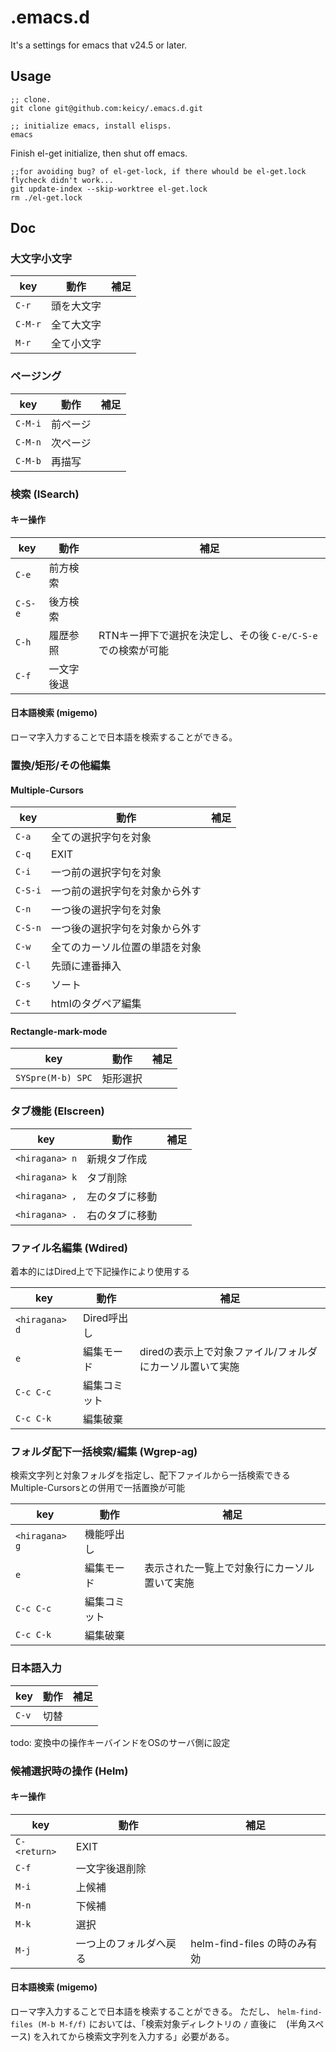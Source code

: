 
# .emacs.d

It's a settings for emacs that v24.5 or later.

## Usage

```
;; clone.
git clone git@github.com:keicy/.emacs.d.git

;; initialize emacs, install elisps.
emacs
```

Finish el-get initialize, then shut off emacs. 

```
;;for avoiding bug? of el-get-lock, if there whould be el-get.lock flycheck didn't work...
git update-index --skip-worktree el-get.lock
rm ./el-get.lock 
```

## Doc

### 大文字小文字

| key  | 動作 | 補足 |
| ------------- | ------------- | ------------- |
| `C-r` | 頭を大文字 |  |
| `C-M-r` | 全て大文字 |  |
| `M-r` | 全て小文字 |  |

### ページング

| key  | 動作 | 補足 |
| ------------- | ------------- | ------------- |
| `C-M-i` | 前ページ |  |
| `C-M-n` | 次ページ |  |
| `C-M-b` | 再描写 |  |

### 検索 (ISearch)

#### キー操作

| key  | 動作 | 補足 |
| ------------- | ------------- | ------------- |
| `C-e`  | 前方検索  |  |
| `C-S-e`  | 後方検索  |  |
| `C-h`  | 履歴参照 | RTNキー押下で選択を決定し、その後 `C-e/C-S-e` での検索が可能 |
| `C-f`  | 一文字後退 | |

#### 日本語検索 (migemo)

ローマ字入力することで日本語を検索することができる。

### 置換/矩形/その他編集

#### Multiple-Cursors

| key  | 動作 | 補足 |
| ------------- | ------------- | ------------- |
| `C-a` | 全ての選択字句を対象 |  |
| `C-q` | EXIT |  |
| `C-i` | 一つ前の選択字句を対象 |  |
| `C-S-i` | 一つ前の選択字句を対象から外す |  |
| `C-n` | 一つ後の選択字句を対象 |  |
| `C-S-n` | 一つ後の選択字句を対象から外す |  |
| `C-w` | 全てのカーソル位置の単語を対象 |  |
| `C-l` | 先頭に連番挿入 |  |
| `C-s` | ソート |  |
| `C-t` | htmlのタグペア編集 |  |

#### Rectangle-mark-mode

| key  | 動作 | 補足 |
| ------------- | ------------- | ------------- |
| `SYSpre(M-b) SPC` |  矩形選択 |  |

### タブ機能 (Elscreen)

| key  | 動作 | 補足 |
| ------------- | ------------- | ------------- |
| `<hiragana> n` | 新規タブ作成 |  |
| `<hiragana> k` | タブ削除 |  |
| `<hiragana> ,` | 左のタブに移動 |  |
| `<hiragana> .` | 右のタブに移動 |  |

### ファイル名編集 (Wdired)

着本的にはDired上で下記操作により使用する

| key  | 動作 | 補足 |
| ------------- | ------------- | ------------- |
| `<hiragana> d` | Dired呼出し |  |
| `e` | 編集モード | diredの表示上で対象ファイル/フォルダにカーソル置いて実施 |
| `C-c C-c` | 編集コミット |  |
| `C-c C-k` | 編集破棄 |  |

### フォルダ配下一括検索/編集 (Wgrep-ag)

検索文字列と対象フォルダを指定し、配下ファイルから一括検索できる
Multiple-Cursorsとの併用で一括置換が可能

| key  | 動作 | 補足 |
| ------------- | ------------- | ------------- |
| `<hiragana> g` | 機能呼出し |  |
| `e` | 編集モード | 表示された一覧上で対象行にカーソル置いて実施 |
| `C-c C-c` | 編集コミット |  |
| `C-c C-k` | 編集破棄 |  |

### 日本語入力

| key  | 動作 | 補足 |
| ------------- | ------------- | ------------- |
| `C-v` | 切替 | |

todo: 変換中の操作キーバインドをOSのサーバ側に設定

### 候補選択時の操作 (Helm)

#### キー操作

| key  | 動作 | 補足 |
| ------------- | ------------- | ------------- |
| `C-<return>` | EXIT | |
| `C-f` | 一文字後退削除 | |
| `M-i` | 上候補 | |
| `M-n` | 下候補 | |
| `M-k` | 選択 | |
| `M-j` | 一つ上のフォルダへ戻る | helm-find-files の時のみ有効 |

#### 日本語検索 (migemo)

ローマ字入力することで日本語を検索することができる。
ただし、 `helm-find-files (M-b M-f/f)` においては、「検索対象ディレクトリの `/` 直後に ` ` (半角スペース) を入れてから検索文字列を入力する」必要がある。
